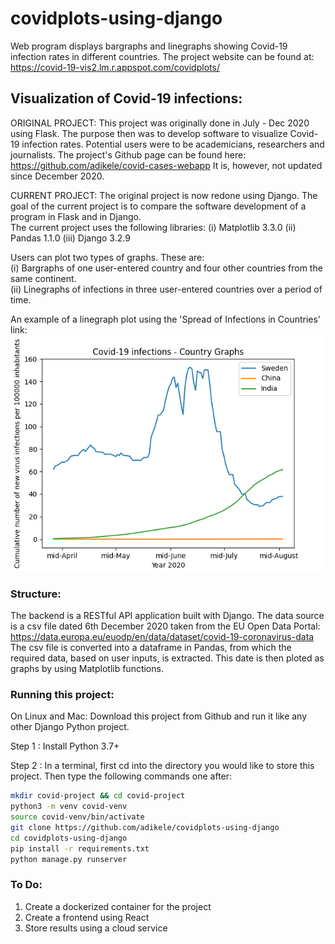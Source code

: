 # covidplots-using-django
Web program displays bargraphs and linegraphs showing Covid-19 infection rates in different countries.
The project website can be found at: https://covid-19-vis2.lm.r.appspot.com/covidplots/

## Visualization of Covid-19 infections:
ORIGINAL PROJECT: This project was originally done in July - Dec 2020 using Flask. 
The purpose then was to develop software to visualize Covid-19 infection rates. 
Potential users were to be academicians, researchers and journalists. 
The project's Github page can be found here: https://github.com/adikele/covid-cases-webapp 
It is, however, not updated since December 2020.

CURRENT PROJECT: The original project is now redone using Django.
The goal of the current project is to compare the software development of a program in Flask and in Django.<br/>
The current project uses the following libraries: (i) Matplotlib 3.3.0 (ii) Pandas 1.1.0 (iii) Django 3.2.9

Users can plot two types of graphs. These are:<br/>
(i) Bargraphs of one user-entered country and four other countries from the same continent.<br/>
(ii) Linegraphs of infections in three user-entered countries over a period of time. 

An example of a linegraph plot using the 'Spread of Infections in Countries' link:
![An example of a linegraph plot using the 'Spread of Infections in Countries' link](https://github.com/adikele/covidplots-using-django/blob/master/SweChiIndia.png)

### Structure:
The backend is a RESTful API application built with Django.
The data source is a csv file dated 6th December 2020 taken from the EU Open Data Portal: https://data.europa.eu/euodp/en/data/dataset/covid-19-coronavirus-data 
The csv file is converted into a dataframe in Pandas, from which the required data, based on user inputs, is extracted. 
This date is then ploted as graphs by using Matplotlib functions.


### Running this project:
On Linux and Mac: Download this project from Github and run it like any other Django Python project. 

Step 1 : Install Python 3.7+

Step 2 : In a terminal, first cd into the directory you would like to store this project. Then type the following commands one after:
```bash
mkdir covid-project && cd covid-project
python3 -m venv covid-venv
source covid-venv/bin/activate
git clone https://github.com/adikele/covidplots-using-django
cd covidplots-using-django
pip install -r requirements.txt
python manage.py runserver
```

### To Do: 
1. Create a dockerized container for the project
2. Create a frontend using React
3. Store results using a cloud service
